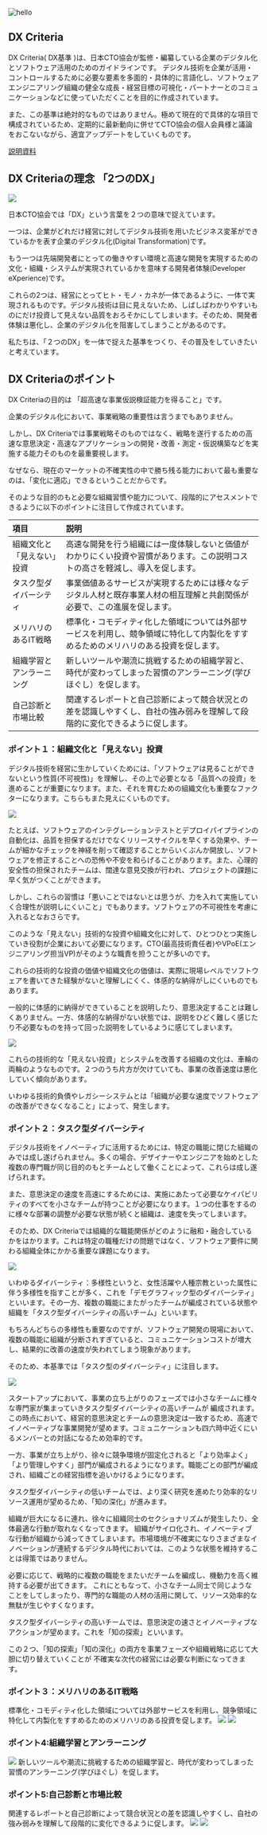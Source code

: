 
![hello](./image/title.png)

## DX Criteria 
DX Criteria( DX基準 )は、日本CTO協会が監修・編纂している企業のデジタル化とソフトウェア活用のためのガイドラインです。
デジタル技術を企業が活用・コントロールするために必要な要素を多面的・具体的に言語化し、ソフトウェアエンジニアリング組織の健全な成長・経営目標の可視化・パートナーとのコミュニケーションなどに使っていただくことを目的に作成されています。

また、この基準は絶対的なものではありません。極めて現在的で具体的な項目で構成されているため、定期的に最新動向に併せてCTO協会の個人会員様と議論をおこないながら、適宜アップデートをしていくものです。

[説明資料](https://github.com/cto-a/dxcriteria/blob/master/asset/image/dxcriteria201912.pdf)

## DX Criteriaの理念 「2つのDX」

![](./image/2dx.png)

日本CTO協会では「DX」という言葉を２つの意味で捉えています。

一つは、企業がどれだけ経営に対してデジタル技術を用いたビジネス変革ができているかを表す企業のデジタル化(Digital Transformation)です。

もう一つは先端開発者にとっての働きやすい環境と高速な開発を実現するための文化・組織・システムが実現されているかを意味する開発者体験(Developer eXperience)です。

これらの2つは、経営にとってヒト・モノ・カネが一体であるように、一体で実現されるものです。デジタル技術は目に見えないため、しばしばわかりやすいものにだけ投資して見えない品質をおろそかにしてしまいます。そのため、開発者体験は悪化し、企業のデジタル化を阻害してしまうことがあるのです。

私たちは、「２つのDX」を一体で捉えた基準をつくり、その普及をしていきたいと考えています。

## DX Criteriaのポイント
DX Criteriaの目的は 「超高速な事業仮説検証能力を得ること」です。

企業のデジタル化において、事業戦略の重要性は言うまでもありません。

しかし、DX Criteriaでは事業戦略そのものではなく、戦略を遂行するための高速な意思決定・高速なアプリケーションの開発・改善・測定・仮説構築などを実施する能力そのものを最重要視します。

なぜなら、現在のマーケットの不確実性の中で勝ち残る能力において最も重要なのは、「変化に適応」できるということだからです。

そのような目的のもと必要な組織習慣や能力について、段階的にアセスメントできるように以下のポイントに注目して作成されています。

| 項目 | 説明 |
|:--|:--|
| 組織文化と「見えない」投資 | 高速な開発を行う組織には一度体験しないと価値がわかりにくい投資や習慣があります。この説明コストの高さを軽減し、導入を促します。 |
| タスク型ダイバーシティ | 事業価値あるサービスが実現するためには様々なデジタル人材と既存事業人材の相互理解と共創関係が必要で、この進展を促します。 |
| メリハリのあるIT戦略 | 標準化・コモディティ化した領域については外部サービスを利用し、競争領域に特化して内製化をすすめるためのメリハリのある投資を促します。 |
| 組織学習とアンラーニング | 新しいツールや潮流に挑戦するための組織学習と、時代が変わってしまった習慣のアンラーニング(学びほぐし）を促します。 |
| 自己診断と市場比較 | 関連するレポートと自己診断によって競合状況との差を認識しやすくし、自社の強み弱みを理解して段階的に変化できるように促します。 |


### ポイント１：組織文化と「見えない」投資
デジタル技術を経営に生かしていくためには、「ソフトウェアは見ることができないという性質(不可視性)」を理解し、その上で必要となる「品質への投資」を進めることが重要になります。また、それを育むための組織文化も重要なファクターになります。こちらもまた見えにくいものです。

![](./image/point1-1.png)

たとえば、ソフトウェアのインテグレーションテストとデプロイパイプラインの自動化は、品質を担保するだけでなくリリースサイクルを早くする効果や、チームが細かなチェックを神経を削って確認することからいくぶんか開放し、ソフトウェアを修正することへの恐怖や不安を和らげることがあります。また、心理的安全性の担保されたチームは、闊達な意見交換が行われ、プロジェクトの課題に早く気がつくことができます。

しかし、これらの習慣は「悪いことではないとは思うが、力を入れて実施していく合理性が説明しにくいこと」でもあります。ソフトウェアの不可視性を考慮に入れるとなおさらです。

このような「見えない」技術的な投資や組織文化に対して、ひとつひとつ実施していき役割が企業において必要になります。CTO(最高技術責任者)やVPoE(エンジニアリング担当VP)がそのような職責を担うことが多いのです。

これらの技術的な投資の価値や組織文化の価値は、実際に現場レベルでソフトウェアを書いてきた経験がないと理解しにくく、体感的な納得がしにくいものでもあります。

一般的に体感的に納得ができていることを説明したり、意思決定することは難しくありません。一方、体感的な納得がない状態では、説明をひどく難しく感じたり不必要なものを持って回った説明をしているように感じてしまいます。


![](./image/point1-2.png)

これらの技術的な「見えない投資」とシステムを改善する組織の文化は、車輪の両輪のようなものです。２つのうち片方が欠けていても、事業の改善速度は悪化していく傾向があります。

いわゆる技術的負債やレガシーシステムとは「組織が必要な速度でソフトウェアの改善ができなくなること」によって、発生します。


### ポイント２：タスク型ダイバーシティ 
デジタル技術をイノベーティブに活用するためには、特定の職能に閉じた組織のみでは成し遂げられません。多くの場合、デザイナーやエンジニアを始めとした複数の専門職が同じ目的のもとチームとして働くことによって、これらは成し遂げられます。

また、意思決定の速度を高速にするためには、実施にあたって必要なケイパビリティのすべてを小さなチームが持つことが必要になります。１つの仕事をするのに様々な部署の調整が必要な状態が続くと組織は、速度を失ってしまいます。

そのため、DX Criteriaでは組織的な職能関係がどのように融和・融合しているかをはかります。これは特定の職種だけの問題ではなく、ソフトウェア要件に関わる組織全体にかかる重要な課題になります。

![](./image/point2-1.png)

いわゆるダイバーシティ：多様性というと、女性活躍や人種宗教といった属性に伴う多様性を指すことが多く、これを「デモグラフィック型のダイバーシティ」といいます。その一方、複数の職能にまたがったチームが編成されている状態や組織を「タスク型ダイバーシティの高いチーム」といいます。

もちろんどちらの多様性も重要なのですが、ソフトウェア開発の現場において、複数の職能に組織が分断されすぎていると、コミュニケーションコストが増大し、結果的に改善の速度が失われてしまう現象があります。

そのため、本基準では「タスク型のダイバーシティ」に注目します。

![](./image/point2-2.png) 

スタートアップにおいて、事業の立ち上がりのフェーズでは小さなチームに様々な専門家が集まっていきタスク型ダイバーシティの高いチームが
編成されます。この時点において、経営的意思決定とチームの意思決定は一致するため、高速でイノベーティブな事業開発が望めます。コミュニケーションも四六時中近くにいるメンバーとの対話になるため効率的です。

一方、事業が立ち上がり、徐々に競争環境が固定化されると「より効率よく」「より管理しやすく」部門が編成されるようになります。職能ごとの部門が編成され、組織ごとの経営指標を追いかけるようになります。

タスク型ダイバーシティの低いチームでは、より深く研究を進めたり効率的なリソース運用が望めるため、「知の深化」が進みます。

組織が巨大になるに連れ、徐々に組織同士のセクショナリズムが発生したり、全体最適な行動が取れなくなってきます。
組織がサイロ化され、イノベーティブな行動が組織から減ってきてしまいます。市場環境が不確実になりさまざまなイノベーションが連続するデジタル時代においては、このような状態を維持することは得策ではありません。

必要に応じて、戦略的に複数の職能をまたいだチームを編成し、機動力を高く維持する必要が出てきます。
これにともなって、小さなチーム同士で同じようなことをしてしまったり、専門的な職能の人材の活用に関して、リソース効率的な無駄が生じやすくなります。

タスク型ダイバーシティの高いチームでは、意思決定の速さとイノベーティブなアクションが望めます。これを「知の探索」といいます。

この２つ、「知の探索」「知の深化」の両方を事業フェーズや組織戦略に応じて大胆に切り替えていくことが
不確実な次代の経営には必要な判断になってきます。

### ポイント３：メリハリのあるIT戦略 

標準化・コモディティ化した領域については外部サービスを利用し、競争領域に特化して内製化をすすめるためのメリハリのある投資を促します。 
![](./image/point3-1.png)
![](./image/point3-2.png)

### ポイント4:組織学習とアンラーニング 
![](./image/point4-1.png)
 新しいツールや潮流に挑戦するための組織学習と、時代が変わってしまった習慣のアンラーニング(学びほぐし）を促します。 
### ポイント5:自己診断と市場比較 
関連するレポートと自己診断によって競合状況との差を認識しやすくし、自社の強み弱みを理解して段階的に変化できるように促します。 
![](./image/point5-1.png)
![](./image/point5-2.png)